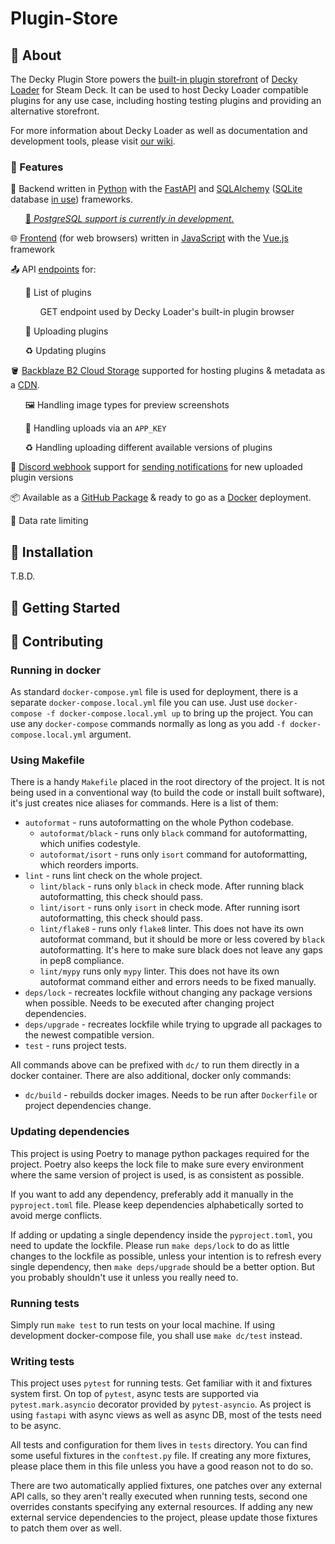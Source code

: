 # Plugin-Store

## 📖 About
The Decky Plugin Store powers the [built-in plugin storefront](https://plugins.deckbrew.xyz/) of [Decky Loader](https://github.com/SteamDeckHomebrew/decky-loader) for Steam Deck. It can be used to host Decky Loader compatible plugins for any use case, including hosting testing plugins and providing an alternative storefront.

For more information about Decky Loader as well as documentation and development tools, please visit [our wiki](https://deckbrew.xyz/).

### 🎨 Features

🐍 Backend written in [Python](https://www.python.org/) with the [FastAPI](https://fastapi.tiangolo.com/) and [SQLAlchemy](https://www.sqlalchemy.org/) ([SQLite](https://www.sqlite.org/index.html) database [in use](https://github.com/SteamDeckHomebrew/decky-plugin-store/blob/main/plugin_store/database/database.py)) frameworks.

[<ul> 🏤 <i>PostgreSQL support is currently in development.</i> </ul>](https://github.com/SteamDeckHomebrew/decky-plugin-store/tree/postgresql)

🌐 [Frontend](https://github.com/SteamDeckHomebrew/decky-plugin-store/blob/main/plugin_store/templates/plugin_browser.html) (for web browsers) written in [JavaScript](https://developer.mozilla.org/en-US/docs/Web/javascript) with the [Vue.js](https://vuejs.org/) framework

📤 API [endpoints](https://github.com/SteamDeckHomebrew/decky-plugin-store/blob/main/plugin_store/api/__init__.py) for:
  <ul>

  📃 List of plugins 
  <ul>GET endpoint used by Decky Loader's built-in plugin browser</ul>

  📩 Uploading plugins
  
  ♻️ Updating plugins
  </ul>

🪣 [Backblaze B2 Cloud Storage](https://www.backblaze.com/cloud-storage) supported for hosting plugins & metadata as a [CDN](https://github.com/SteamDeckHomebrew/decky-plugin-store/blob/main/plugin_store/cdn.py).

<ul>

🖼️ Handling image types for preview screenshots

🔑 Handling uploads via an `APP_KEY` 

♻️ Handling uploading different available versions of plugins
</ul>

💬 [Discord webhook](https://discord.com/developers/docs/resources/webhook) support for [sending notifications](https://github.com/SteamDeckHomebrew/decky-plugin-store/blob/main/plugin_store/discord.py) for new uploaded plugin versions

📦 Available as a [GitHub Package](https://github.com/SteamDeckHomebrew/decky-plugin-store/pkgs/container/decky-plugin-store) & ready to go as a [Docker](https://www.docker.com/) deployment.

🫸 Data rate limiting


## 💾 Installation
T.B.D.

## 🚀 Getting Started

## 🤝 Contributing

### Running in docker

As standard `docker-compose.yml` file is used for deployment, there is a separate `docker-compose.local.yml` file you 
can use. Just use `docker-compose -f docker-compose.local.yml up` to bring up the project. You can use any 
`docker-compose` commands normally as long as you add `-f docker-compose.local.yml` argument.

### Using Makefile

There is a handy `Makefile` placed in the root directory of the project. It is not being used in a conventional way
(to build the code or install built software), it's just creates nice aliases for commands. Here is a list of them:

- `autoformat` - runs autoformatting on the whole Python codebase.
  - `autoformat/black` - runs only `black` command for autoformatting, which unifies codestyle.
  - `autoformat/isort` - runs only `isort` command for autoformatting, which reorders imports.
- `lint` - runs lint check on the whole project.
  - `lint/black` - runs only `black` in check mode. After running black autoformatting, this check should pass.
  - `lint/isort` - runs only `isort` in check mode. After running isort autoformatting, this check should pass.
  - `lint/flake8` - runs only `flake8` linter. This does not have its own autoformat command, but it should be more
    or less covered by `black` autoformatting. It's here to make sure black does not leave any gaps in pep8 compliance.
  - `lint/mypy` runs only `mypy` linter. This does not have its own autoformat command either and errors needs to be 
    fixed manually. 
- `deps/lock` - recreates lockfile without changing any package versions when possible. Needs to be executed after 
  changing project dependencies.
- `deps/upgrade` - recreates lockfile while trying to upgrade all packages to the newest compatible version.
- `test` - runs project tests.

All commands above can be prefixed with `dc/` to run them directly in a docker container. There are also additional,
docker only commands:
- `dc/build` - rebuilds docker images. Needs to be run after `Dockerfile` or project dependencies change. 

### Updating dependencies

This project is using Poetry to manage python packages required for the project. Poetry also keeps the lock file to make
sure every environment where the same version of project is used, is as consistent as possible.

If you want to add any dependency, preferably add it manually in the `pyproject.toml` file. Please keep dependencies
alphabetically sorted to avoid merge conflicts.

If adding or updating a single dependency inside the `pyproject.toml`, you need to update the lockfile. Please run
`make deps/lock` to do as little changes to the lockfile as possible, unless your intention is to refresh every single
dependency, then `make deps/upgrade` should be a better option. But you probably shouldn't use it unless you really
need to.

### Running tests

Simply run `make test` to run tests on your local machine. If using development docker-compose file, you shall use
`make dc/test` instead. 

### Writing tests

This project uses `pytest` for running tests. Get familiar with it and fixtures system first. On top of `pytest`, async
tests are supported via `pytest.mark.asyncio` decorator provided by `pytest-asyncio`. As project is using `fastapi` with
async views as well as async DB, most of the tests need to be async.

All tests and configuration for them lives in `tests` directory. You can find some useful fixtures in the `conftest.py`
file. If creating any more fixtures, please place them in this file unless you have a good reason not to do so.

There are two automatically applied fixtures, one patches over any external API calls, so they aren't really executed
when running tests, second one overrides constants specifying any external resources. If adding any new external service
dependencies to the project, please update those fixtures to patch them over as well.